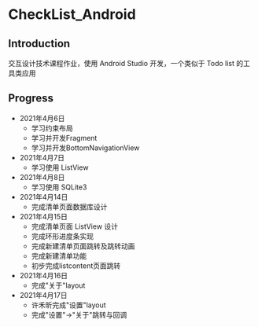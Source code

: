 # CheckList_Android

## Introduction
交互设计技术课程作业，使用 Android Studio 开发，一个类似于 Todo list 的工具类应用

## Progress
-  2021年4月6日
   -  学习约束布局
   -  学习并开发Fragment
   -  学习并开发BottomNavigationView
-  2021年4月7日
   -  学习使用 ListView
-  2021年4月8日
   -  学习使用 SQLite3
-  2021年4月14日
   -  完成清单页面数据库设计
-  2021年4月15日
   -  完成清单页面 ListView 设计
   -  完成环形进度条实现
   -  完成新建清单页面跳转及跳转动画
   -  完成新建清单功能
   -  初步完成listcontent页面跳转
-  2021年4月16日
   -  完成"关于"layout
-  2021年4月17日
   -  许禾昕完成"设置"layout
   -  完成"设置"->"关于"跳转与回调